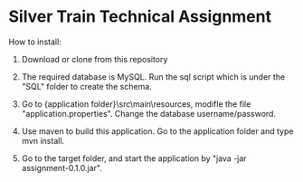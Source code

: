 # Silver Train Technical Assignment

How to install:

1. Download or clone from this repository

2. The required database is MySQL. Run the sql script which is under the "SQL" folder to create the schema.

3. Go to {application folder}\src\main\resources\, modifle the file "application.properties". Change the database username/password.

4. Use maven to build this application. Go to the application folder and type mvn install.

5. Go to the target folder, and start the application by "java -jar assignment-0.1.0.jar".
